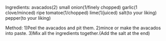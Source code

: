 Ingredients:
avacados(2)
small onion(1/finely chopped)
garlic(1 clove/minced)
ripe tomatoe(1/chopped)
lime(1/juiced)
salt(to your liking)
pepper(to your liking)

Method:
1)Peel the avacados and pit them.
2)mince or make the avacados into paste.
3)Mix all the ingredients together.(Add the salt at the end)
